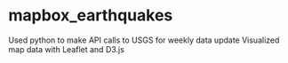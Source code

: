 # mapbox_earthquakes
Used python to make API calls to USGS for weekly data update
Visualized map data with Leaflet and D3.js
